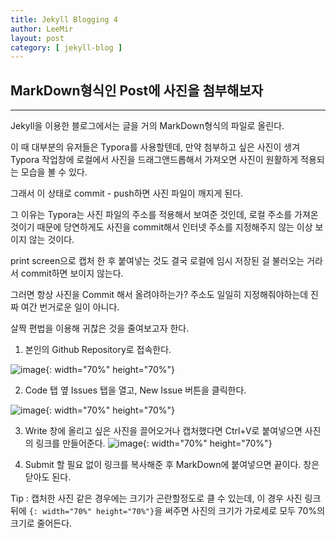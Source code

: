 ```yaml
---
title: Jekyll Blogging 4
author: LeeMir
layout: post
category: [ jekyll-blog ]
---
```


## MarkDown형식인 Post에 사진을 첨부해보자

- - -

Jekyll을 이용한 블로그에서는 글을 거의 MarkDown형식의 파일로 올린다.

이 때 대부분의 유저들은 Typora를 사용할텐데, 만약 첨부하고 싶은 사진이 생겨 Typora 작업창에 로컬에서 사진을 드래그앤드롭해서 가져오면 사진이 원활하게 적용되는 모습을 볼 수 있다.

그래서 이 상태로 commit - push하면 사진 파일이 깨지게 된다.

그 이유는 Typora는 사진 파일의 주소를 적용해서 보여준 것인데, 로컬 주소를 가져온 것이기 때문에 당연하게도 사진을 commit해서 인터넷 주소를 지정해주지 않는 이상 보이지 않는 것이다.

print screen으로 캡처 한 후 붙여넣는 것도 결국 로컬에 임시 저장된 걸 불러오는 거라서 commit하면 보이지 않는다.



그러면 항상 사진을 Commit 해서 올려야하는가? 주소도 일일히 지정해줘야하는데 진짜 여간 번거로운 일이 아니다.



살짝 편법을 이용해 귀찮은 것을 줄여보고자 한다.



1. 본인의 Github Repository로 접속한다.

![image](https://user-images.githubusercontent.com/42960217/102180082-a451e800-3eeb-11eb-81b8-8b53e6d537b2.png){: width="70%" height="70%"}




2. Code 탭 옆 Issues 탭을 열고, New Issue 버튼을 클릭한다.

  ![image](https://user-images.githubusercontent.com/42960217/102182027-ef212f00-3eee-11eb-8c68-722390f214cd.png){: width="70%" height="70%"}

  

3. Write 창에 올리고 싶은 사진을 끌어오거나 캡처했다면 Ctrl+V로 붙여넣으면 사진의 링크를 만들어준다.
  ![image](https://user-images.githubusercontent.com/42960217/102182148-2263be00-3eef-11eb-99e6-2936136895f7.png){: width="70%" height="70%"}

  

4. Submit 할 필요 없이 링크를 복사해준 후 MarkDown에 붙여넣으면 끝이다. 창은 닫아도 된다.

   

Tip : 캡처한 사진 같은 경우에는 크기가 곤란할정도로 클 수 있는데, 이 경우 사진 링크 뒤에 ```{: width="70%" height="70%"}```을 써주면 사진의 크기가 가로세로 모두 70%의 크기로 줄어든다.